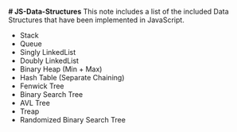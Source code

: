 **# JS-Data-Structures**
This note includes a list of the included Data Structures that have been implemented in JavaScript.
- Stack
- Queue
- Singly LinkedList
- Doubly LinkedList
- Binary Heap (Min + Max)
- Hash Table (Separate Chaining)
- Fenwick Tree
- Binary Search Tree
- AVL Tree
- Treap
- Randomized Binary Search Tree

